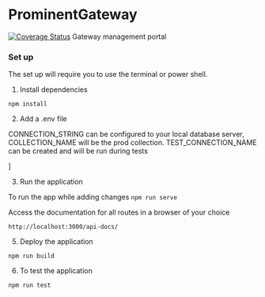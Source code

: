 # ProminentGateway

[![Coverage Status](https://coveralls.io/repos/github/Creative-Script/ProminentGateway/badge.svg)](https://coveralls.io/github/Creative-Script/ProminentGateway) 
Gateway management portal

### Set up

The set up will require you to  use the  terminal or power shell.

1. Install dependencies

`npm install `

2. Add a .env file

CONNECTION_STRING can be configured to your local database server,
COLLECTION_NAME will be the prod collection.
TEST_CONNECTION_NAME can be created and will be run during tests

]

3. Run the application

To run the app while adding changes
`npm run serve`

Access the documentation for all routes in a browser of your choice

`http://localhost:3000/api-docs/`

5. Deploy the application

`npm run build`

6. To test the application

`npm run test`